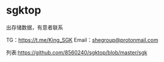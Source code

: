 # sgktop
出存储数据，有意者联系

TG：https://t.me/King_SGK
Email：shegroup@protonmail.com

列表:https://github.com/8560240/sgktop/blob/master/sgk
